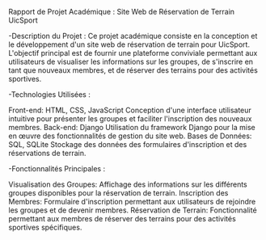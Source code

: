 Rapport de Projet Académique : Site Web de Réservation de Terrain UicSport


-Description du Projet :
Ce projet académique consiste en la conception et le développement d'un site web de réservation de terrain pour UicSport. L'objectif principal est de fournir une plateforme conviviale permettant aux utilisateurs de visualiser les informations sur les groupes, de s'inscrire en tant que nouveaux membres, et de réserver des terrains pour des activités sportives.


-Technologies Utilisées : 

Front-end: HTML, CSS, JavaScript
Conception d'une interface utilisateur intuitive pour présenter les groupes et faciliter l'inscription des nouveaux membres.
Back-end: Django
Utilisation du framework Django pour la mise en œuvre des fonctionnalités de gestion du site web.
Bases de Données: SQL, SQLite
Stockage des données des formulaires d'inscription et des réservations de terrain.


-Fonctionnalités Principales : 

Visualisation des Groupes: Affichage des informations sur les différents groupes disponibles pour la réservation de terrain.
Inscription des Membres: Formulaire d'inscription permettant aux utilisateurs de rejoindre les groupes et de devenir membres.
Réservation de Terrain: Fonctionnalité permettant aux membres de réserver des terrains pour des activités sportives spécifiques.
